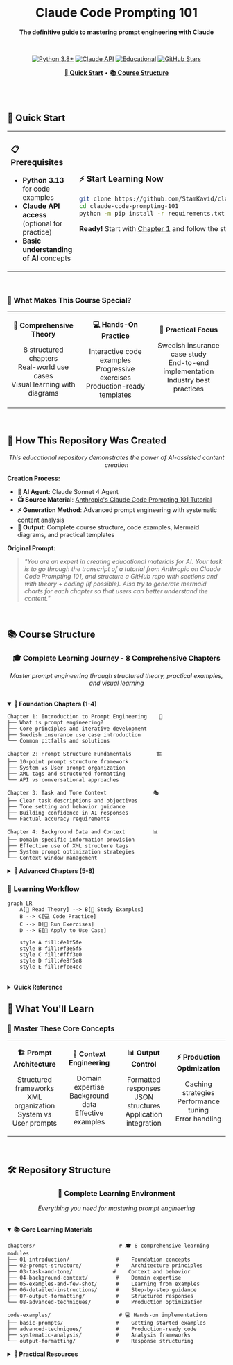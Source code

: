 <div align="center">

# Claude Code Prompting 101

**The definitive guide to mastering prompt engineering with Claude**

<br>

[![Python 3.8+](https://img.shields.io/badge/python-3.8+-blue.svg?style=for-the-badge)](https://www.python.org/downloads/)
[![Claude API](https://img.shields.io/badge/Claude-API-orange.svg?style=for-the-badge&logo=anthropic)](https://docs.anthropic.com/)
[![Educational](https://img.shields.io/badge/purpose-educational-green.svg?style=for-the-badge)](https://github.com/StamKavid/claude-code-prompting-101)
[![GitHub Stars](https://img.shields.io/github/stars/StamKavid/claude-code-prompting-101?style=for-the-badge&logo=github)](https://github.com/StamKavid/claude-code-prompting-101)

**[🚀 Quick Start](#-quick-start)** • **[📚 Course Structure](#-course-structure)**

</div>

<br>
<br>

## 🚀 Quick Start

<table>
<tr>
<td width="50%">

### 📋 Prerequisites
- **Python 3.13** for code examples
- **Claude API access** (optional for practice)
- **Basic understanding of AI** concepts

</td>
<td width="50%">

### ⚡ Start Learning Now
```bash
git clone https://github.com/StamKavid/claude-code-prompting-101.git
cd claude-code-prompting-101
python -m pip install -r requirements.txt
```
**Ready!** Start with [Chapter 1](./chapters/01-introduction/) and follow the structured learning path.

</td>
</tr>
</table>

<br>


### 🎨 What Makes This Course Special?

<table>
<tr>
<td align="center" width="33%">

**📖 Comprehensive Theory**

8 structured chapters  
Real-world use cases  
Visual learning with diagrams

</td>
<td align="center" width="33%">

**💻 Hands-On Practice**

Interactive code examples  
Progressive exercises  
Production-ready templates

</td>
<td align="center" width="34%">

**🎯 Practical Focus**

Swedish insurance case study  
End-to-end implementation  
Industry best practices

</td>
</tr>
</table>

</div>

<br>

## 🤖 How This Repository Was Created

<div align="center">

*This educational repository demonstrates the power of AI-assisted content creation*

</div>

**Creation Process:**
- **🤖 AI Agent**: Claude Sonnet 4 Agent  
- **📺 Source Material**: [Anthropic's Claude Code Prompting 101 Tutorial](https://www.youtube.com/watch?v=ysPbXH0LpIE)
- **⚡ Generation Method**: Advanced prompt engineering with systematic content analysis
- **🎯 Output**: Complete course structure, code examples, Mermaid diagrams, and practical templates

**Original Prompt:**
> *"You are an expert in creating educational materials for AI. Your task is to go through the transcript of a tutorial from Anthropic on Claude Code Prompting 101, and structure a GitHub repo with sections and with theory + coding (if possible). Also try to generate mermaid charts for each chapter so that users can better understand the content."*

<br>

## 📚 Course Structure

<div align="center">

### 🎓 **Complete Learning Journey - 8 Comprehensive Chapters**

*Master prompt engineering through structured theory, practical examples, and visual learning*

</div>

<br>

<details open>
<summary><strong>🎯 Foundation Chapters (1-4)</strong></summary>

```
Chapter 1: Introduction to Prompt Engineering    🏁
├── What is prompt engineering?
├── Core principles and iterative development
├── Swedish insurance use case introduction
└── Common pitfalls and solutions

Chapter 2: Prompt Structure Fundamentals        🏗️
├── 10-point prompt structure framework
├── System vs User prompt organization
├── XML tags and structured formatting
└── API vs conversational approaches

Chapter 3: Task and Tone Context               🎭
├── Clear task descriptions and objectives
├── Tone setting and behavior guidance
├── Building confidence in AI responses
└── Factual accuracy requirements

Chapter 4: Background Data and Context         📊
├── Domain-specific information provision
├── Effective use of XML structure tags
├── System prompt optimization strategies
└── Context window management
```

</details>

<details>
<summary><strong>🚀 Advanced Chapters (5-8)</strong></summary>

```
Chapter 5: Examples and Few-Shot Learning      🎯
├── The power of examples in AI steering
├── Creating effective few-shot prompts
├── Visual examples with base64 encoding
└── Example selection and curation

Chapter 6: Detailed Instructions and Order     📋
├── Step-by-step reasoning guidance
├── Processing order importance
├── Preventing AI hallucinations
└── Logical flow construction

Chapter 7: Output Formatting and Guidelines    📄
├── Structured output with XML tags
├── Application-ready response formatting
├── Pre-filled responses and JSON output
└── Parsing and validation strategies

Chapter 8: Advanced Techniques                 ⚡
├── Extended thinking and reasoning
├── Prompt caching strategies
├── Real-world implementation patterns
└── Production deployment considerations
```

</details>

### 🔄 **Learning Workflow**

```mermaid
graph LR
    A[📖 Read Theory] --> B[👀 Study Examples]
    B --> C[💻 Code Practice]
    C --> D[🧪 Run Exercises]
    D --> E[🔧 Apply to Use Case]
    
    style A fill:#e1f5fe
    style B fill:#f3e5f5
    style C fill:#fff3e0
    style D fill:#e8f5e8
    style E fill:#fce4ec
```

<br>


<details>
<summary><strong>Quick Reference</strong></summary>

**Key Resources:**
- 📋 [Production Guides](./resources/guides/)
- 🛠️ [Tool Templates](./resources/tools/)
- 📊 [Assessment Engine](./assessments/)
- 🎯 [Advanced Examples](./code-examples/advanced-techniques/)

</details>

</td>
</tr>
</table>

## 📖 What You'll Learn

### 🌟 **Master These Core Concepts**

<table>
<tr>
<td align="center" width="25%">

**🏗️ Prompt Architecture**

Structured frameworks  
XML organization  
System vs User prompts

</td>
<td align="center" width="25%">

**🎯 Context Engineering**

Domain expertise  
Background data  
Effective examples

</td>
<td align="center" width="25%">

**📊 Output Control**

Formatted responses  
JSON structures  
Application integration

</td>
<td align="center" width="25%">

**⚡ Production Optimization**

Caching strategies  
Performance tuning  
Error handling

</td>
</tr>
</table>

</div>

<br>

## 🛠️ Repository Structure

<div align="center">

### 📁 **Complete Learning Environment**

*Everything you need for mastering prompt engineering*

</div>

<br>

<details open>
<summary><strong>📚 Core Learning Materials</strong></summary>

```
chapters/                           # 🎓 8 comprehensive learning modules
├── 01-introduction/               #    Foundation concepts
├── 02-prompt-structure/           #    Architecture principles  
├── 03-task-and-tone/             #    Context and behavior
├── 04-background-context/         #    Domain expertise
├── 05-examples-and-few-shot/      #    Learning from examples
├── 06-detailed-instructions/      #    Step-by-step guidance
├── 07-output-formatting/          #    Structured responses
└── 08-advanced-techniques/        #    Production optimization

code-examples/                      # 💻 Hands-on implementations
├── basic-prompts/                 #    Getting started examples
├── advanced-techniques/           #    Production-ready code
├── systematic-analysis/           #    Analysis frameworks
└── output-formatting/             #    Response structuring
```

</details>

<details>
<summary><strong>🎯 Practical Resources</strong></summary>

```
resources/                          # 🛠️ Production templates & guides
├── guides/                        #    Best practice documentation
│   ├── advanced-prompting.md      #    Expert techniques
│   └── production-systems.md      #    Deployment strategies
├── templates/                     #    Ready-to-use examples
│   ├── insurance-claims.md        #    Swedish insurance system
│   ├── legal-review.md           #    Legal document analysis
│   └── medical-analysis.md        #    Healthcare applications
└── tools/                         #    Development utilities
    ├── prompt-builder.py          #    Interactive prompt creator
    ├── response-analyzer.py       #    Output quality assessment
    └── xml-validator.py           #    Structure validation

exercises/                          # ✏️ Interactive practice
├── chapter-01/                    #    Hands-on exercises
├── chapter-02/                    #    Structure fundamentals practice
└── [chapters 3-8]/               #    Additional exercises (planned)

assessments/                        # 📊 Progress tracking
├── assessment_engine.py           #    Automated evaluation
└── rubrics.md                     #    Grading criteria
```
<details>
<summary><strong>Progress Tracking</strong></summary>

- ✅ **Chapter completion** tracking
- 📊 **Skill assessment** rubrics  
- 🎯 **Exercise validation** engine
- 📈 **Learning analytics** dashboard

</details>

</td>
</tr>
</table>

<br>

## 🤝 Contributing & Community

<div align="center">

### 🌟 **Join the Claude Prompting Community**

*Help us build the best prompt engineering educational resource*

</div>

<br>

<table>
<tr>
<td width="50%">

### 🚀 **For Contributors**

**Quick Setup:**
```bash
git clone https://github.com/StamKavid/claude-code-prompting-101.git
cd claude-code-prompting-101
python -m pip install -r requirements.txt
python -m pytest tests/
```

**Contribution Areas:**
- 📚 **Educational Content** - New chapters, examples
- 💻 **Code Examples** - Production implementations  
- 🎨 **Visual Diagrams** - Mermaid chart improvements
- 🧪 **Exercise Creation** - Interactive learning materials
- 🔧 **Tool Development** - Utility scripts and validators

</td>
<td width="50%">

### 📖 **Learning Resources**

<details>
<summary><strong>Getting Help</strong></summary>

**Community Support:**
- 💬 **Discussions** - Ask questions, share insights
- 🐛 **Issues** - Report bugs, request features
- 📧 **Contact** - Direct support for educators

**Self-Help:**
- 📋 **FAQ** - Common questions answered
- 🎥 **Video Tutorials** - Visual learning supplements  
- 📊 **Progress Tracking** - Built-in assessment tools

</details>

<details>
<summary><strong>Advanced Learning</strong></summary>

**Beyond This Course:**
```bash
# Explore advanced examples
cd code-examples/advanced-techniques/
# Try production templates  
cd resources/templates/
# Build custom tools
cd resources/tools/
```


<br>

---

<div align="center">

## 📄 **License & Attribution**

**Educational Use License** - Free for learning and teaching

<br>

### 🙏 **Acknowledgments**

Based on **[Anthropic's Claude Code Prompting 101 Tutorial](https://www.youtube.com/watch?v=ysPbXH0LpIE)**  
Enhanced with AI-assisted educational content generation

<br>

### 🔗 **Connect & Learn**

[![GitHub Repository](https://img.shields.io/badge/Repository-black?style=for-the-badge&logo=github)](https://github.com/StamKavid/claude-code-prompting-101)
[![Start Learning](https://img.shields.io/badge/Start_Learning-blue?style=for-the-badge&logo=graduationcap)](./chapters/01-introduction/)
[![View Examples](https://img.shields.io/badge/View_Examples-green?style=for-the-badge&logo=code)](./code-examples/)
[![Assessment Tools](https://img.shields.io/badge/Assessment_Tools-purple?style=for-the-badge&logo=checkcircle)](./assessments/)

<br>

### 🎯 **Ready to Transform Your AI Interactions?**

<br>

*From basic prompts to production systems. Master the art and science of prompt engineering.*

</div>
